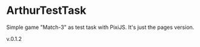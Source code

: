 # ArthurTestTask

Simple game "Match-3" as test task with PixiJS.
It's just the pages version.

v.0.1.2
